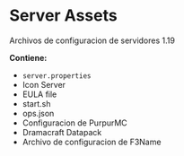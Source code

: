 # Server Assets

Archivos de configuracion de servidores 1.19

**Contiene:**

- `server.properties`
- Icon Server
- EULA file
- start.sh
- ops.json
- Configuracion de PurpurMC
- Dramacraft Datapack
- Archivo de configuracion de F3Name
